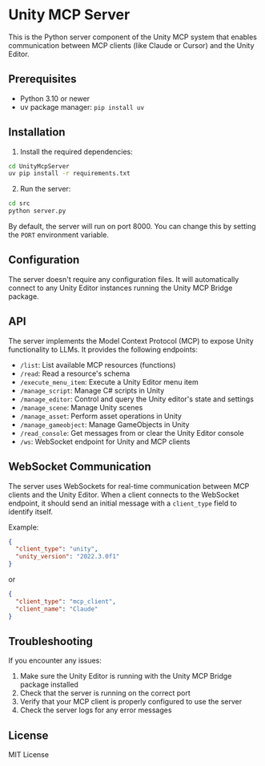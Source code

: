 # Unity MCP Server

This is the Python server component of the Unity MCP system that enables communication between MCP clients (like Claude or Cursor) and the Unity Editor.

## Prerequisites

- Python 3.10 or newer
- uv package manager: `pip install uv`

## Installation

1. Install the required dependencies:

```bash
cd UnityMcpServer
uv pip install -r requirements.txt
```

2. Run the server:

```bash
cd src
python server.py
```

By default, the server will run on port 8000. You can change this by setting the `PORT` environment variable.

## Configuration

The server doesn't require any configuration files. It will automatically connect to any Unity Editor instances running the Unity MCP Bridge package.

## API

The server implements the Model Context Protocol (MCP) to expose Unity functionality to LLMs. It provides the following endpoints:

- `/list`: List available MCP resources (functions)
- `/read`: Read a resource's schema
- `/execute_menu_item`: Execute a Unity Editor menu item
- `/manage_script`: Manage C# scripts in Unity
- `/manage_editor`: Control and query the Unity editor's state and settings
- `/manage_scene`: Manage Unity scenes
- `/manage_asset`: Perform asset operations in Unity
- `/manage_gameobject`: Manage GameObjects in Unity
- `/read_console`: Get messages from or clear the Unity Editor console
- `/ws`: WebSocket endpoint for Unity and MCP clients

## WebSocket Communication

The server uses WebSockets for real-time communication between MCP clients and the Unity Editor. When a client connects to the WebSocket endpoint, it should send an initial message with a `client_type` field to identify itself.

Example:

```json
{
  "client_type": "unity",
  "unity_version": "2022.3.0f1"
}
```

or

```json
{
  "client_type": "mcp_client",
  "client_name": "Claude"
}
```

## Troubleshooting

If you encounter any issues:

1. Make sure the Unity Editor is running with the Unity MCP Bridge package installed
2. Check that the server is running on the correct port
3. Verify that your MCP client is properly configured to use the server
4. Check the server logs for any error messages

## License

MIT License
